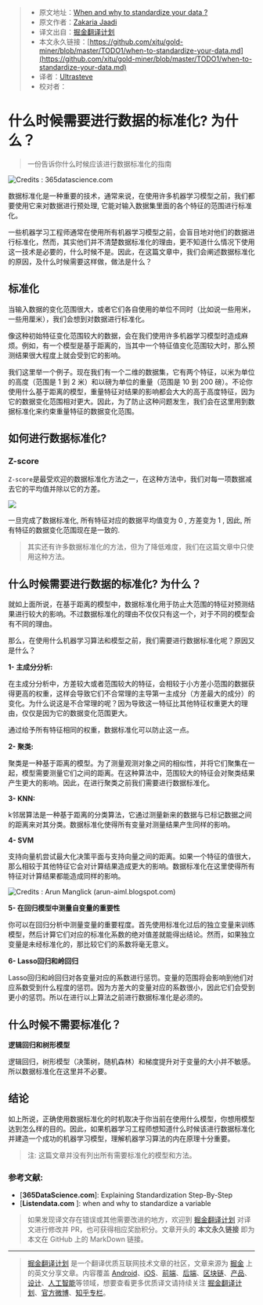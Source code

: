 > * 原文地址：[When and why to standardize your data ?](https://towardsdatascience.com/when-to-standardize-your-data-in-4-minutes-f9282190707e)
> * 原文作者：[Zakaria Jaadi](https://medium.com/@zakaria.jaadi)
> * 译文出自：[掘金翻译计划](https://github.com/xitu/gold-miner)
> * 本文永久链接：[https://github.com/xitu/gold-miner/blob/master/TODO1/when-to-standardize-your-data.md](https://github.com/xitu/gold-miner/blob/master/TODO1/when-to-standardize-your-data.md)
> * 译者：[Ultrasteve](https://github.com/Ultrasteve)
> * 校对者：

# 什么时候需要进行数据的标准化? 为什么？

> 一份告诉你什么时候应该进行数据标准化的指南

![Credits : 365datascience.com](https://cdn-images-1.medium.com/max/NaN/1*dZlwWGNhFco5bmpfwYyLCQ.png)

数据标准化是一种重要的技术，通常来说，在使用许多机器学习模型之前，我们都要使用它来对数据进行预处理, 它能对输入数据集里面的各个特征的范围进行标准化。

一些机器学习工程师通常在使用所有机器学习模型之前，会盲目地对他们的数据进行标准化，然而，其实他们并不清楚数据标准化的理由，更不知道什么情况下使用这一技术是必要的，什么时候不是。因此，在这篇文章中，我们会阐述数据标准化的原因，及什么时候需要这样做，做法是什么？

## 标准化

当输入数据的变化范围很大，或者它们各自使用的单位不同时（比如说一些用米，一些用厘米），我们会想到对数据进行标准化。

像这种初始特征变化范围较大的数据，会在我们使用许多机器学习模型时造成麻烦。例如，有一个模型是基于距离的，当其中一个特征值变化范围较大时，那么预测结果很大程度上就会受到它的影响。

我们这里举一个例子。现在我们有一个二维的数据集，它有两个特征，以米为单位的高度（范围是 1 到 2 米）和以磅为单位的重量（范围是 10 到 200 磅）。不论你使用什么基于距离的模型，重量特征对结果的影响都会大大的高于高度特征，因为它的数据变化范围相对更大。因此，为了防止这种问题发生，我们会在这里用到数据标准化来约束重量特征的数据变化范围。

## 如何进行数据标准化?

### Z-score

`Z-score`是最受欢迎的数据标准化方法之一，在这种方法中，我们对每一项数据减去它的平均值并除以它的方差。

![](https://cdn-images-1.medium.com/max/NaN/0*AgmY9auxftS9BI73.png)

一旦完成了数据标准化, 所有特征对应的数据平均值变为 0 , 方差变为 1 , 因此, 所有特征的数据变化范围现在是一致的.

> 其实还有许多数据标准化的方法，但为了降低难度，我们在这篇文章中只使用这种方法。

## 什么时候需要进行数据的标准化? 为什么？

就如上面所说，在基于距离的模型中，数据标准化用于防止大范围的特征对预测结果进行较大的影响。不过数据标准化的理由不仅仅只有这一个，对于不同的模型会有不同的理由。

那么，在使用什么机器学习算法和模型之前，我们需要进行数据标准化呢？原因又是什么？

**1- 主成分分析:**

在主成分分析中，方差较大或者范围较大的特征，会相较于小方差小范围的数据获得更高的权重，这样会导致它们不合常理的主导第一主成分（方差最大的成分）的变化。为什么说这是不合常理的呢？因为导致这一特征比其他特征权重更大的理由，仅仅是因为它的数据变化范围更大。

通过给予所有特征相同的权重，数据标准化可以防止这一点。

**2- 聚类:**

聚类是一种基于距离的模型。为了测量观测对象之间的相似性，并将它们聚集在一起，模型需要测量它们之间的距离。在这种算法中，范围较大的特征会对聚类结果产生更大的影响。因此，在进行聚类之前我们需要进行数据标准化。

**3- KNN:**

k邻居算法是一种基于距离的分类算法，它通过测量新来的数据与已标记数据之间的距离来对其分类。数据标准化使得所有变量对测量结果产生同样的影响。

**4- SVM**

支持向量机尝试最大化决策平面与支持向量之间的距离。如果一个特征的值很大，那么相较于其他特征它会对计算结果造成更大的影响。数据标准化在这里使得所有特征对计算结果都能造成同样的影响。

![Credits : Arun Manglick ([arun-aiml.blogspot.com](http://arun-aiml.blogspot.com/))](https://cdn-images-1.medium.com/max/2000/0*_taflmQxrsa0vguT.PNG)

**5- 在回归模型中测量自变量的重要性**

你可以在回归分析中测量变量的重要程度。首先使用标准化过后的独立变量来训练模型，然后计算它们对应的标准化系数的绝对值差就能得出结论。然而，如果独立变量是未经标准化的，那比较它们的系数将毫无意义。

**6- Lasso回归和岭回归**

Lasso回归和岭回归对各变量对应的系数进行惩罚。变量的范围将会影响到他们对应系数受到什么程度的惩罚。因为方差大的变量对应的系数很小，因此它们会受到更小的惩罚。所以在进行以上算法之前进行数据标准化是必须的。

## 什么时候不需要标准化？

**逻辑回归和树形模型**

逻辑回归，树形模型（决策树，随机森林）和梯度提升对于变量的大小并不敏感。所以数据标准化在这里并不必要。

## 结论

如上所说，正确使用数据标准化的时机取决于你当前在使用什么模型，你想用模型达到怎么样的目的。因此，如果机器学习工程师想知道什么时候该进行数据标准化并建造一个成功的机器学习模型，理解机器学习算法的内在原理十分重要。

> 注: 这篇文章并没有列出所有需要标准化的模型和方法。

### 参考文献:

* [**365DataScience.com**]: Explaining Standardization Step-By-Step
* [**Listendata.com** ]: when and why to standardize a variable

> 如果发现译文存在错误或其他需要改进的地方，欢迎到 [掘金翻译计划](https://github.com/xitu/gold-miner) 对译文进行修改并 PR，也可获得相应奖励积分。文章开头的 **本文永久链接** 即为本文在 GitHub 上的 MarkDown 链接。

---

> [掘金翻译计划](https://github.com/xitu/gold-miner) 是一个翻译优质互联网技术文章的社区，文章来源为 [掘金](https://juejin.im) 上的英文分享文章。内容覆盖 [Android](https://github.com/xitu/gold-miner#android)、[iOS](https://github.com/xitu/gold-miner#ios)、[前端](https://github.com/xitu/gold-miner#前端)、[后端](https://github.com/xitu/gold-miner#后端)、[区块链](https://github.com/xitu/gold-miner#区块链)、[产品](https://github.com/xitu/gold-miner#产品)、[设计](https://github.com/xitu/gold-miner#设计)、[人工智能](https://github.com/xitu/gold-miner#人工智能)等领域，想要查看更多优质译文请持续关注 [掘金翻译计划](https://github.com/xitu/gold-miner)、[官方微博](http://weibo.com/juejinfanyi)、[知乎专栏](https://zhuanlan.zhihu.com/juejinfanyi)。
